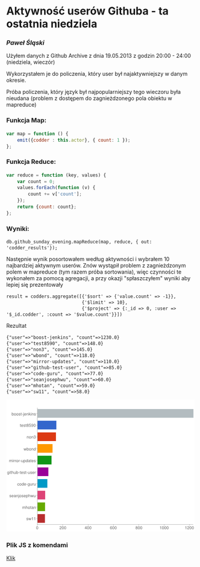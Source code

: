 # Aktywność userów Githuba - ta ostatnia niedziela

### *Paweł Śląski*

Użyłem danych z Github Archive z dnia 19.05.2013 z godzin 20:00 - 24:00 (niedziela, wieczór)

Wykorzystałem je do policzenia, który user był najaktywniejszy w danym okresie.

Próba policzenia, który język był najpopularniejszy tego wieczoru była nieudana (problem z dostępem do zagnieżdzonego pola obiektu w mapreduce)

### Funkcja Map:

```javascript
var map = function () {
	emit({codder : this.actor}, { count: 1 });
};
```

### Funkcja Reduce:

```javascript
var reduce = function (key, values) {
    var count = 0;
    values.forEach(function (v) {
        count += v['count'];
    });
    return {count: count};
};
```

### Wyniki:
```
db.github_sunday_evening.mapReduce(map, reduce, { out: 'codder_results'});
```
Następnie wynik posortowałem według aktywności i wybrałem 10 najbardziej aktywnym userów. 
Znów wystąpił problem z zagnieżdzonym polem w mapreduce (tym razem próba sortowania), więc czynności te wykonałem za pomocą agregacji, a przy okazji "spłaszczyłem" wyniki aby lepiej się prezentowały

```
result = codders.aggregate([{'$sort' => {'value.count' => -1}},
                            {'$limit' => 10},
                            {'$project' => {:_id => 0, :user => '$_id.codder', :count => '$value.count'}}])
```

Rezultat

```
{"user"=>"boost-jenkins", "count"=>1230.0}
{"user"=>"test8590", "count"=>148.0}
{"user"=>"non3", "count"=>145.0}
{"user"=>"wbond", "count"=>118.0}
{"user"=>"mirror-updates", "count"=>110.0}
{"user"=>"github-test-user", "count"=>85.0}
{"user"=>"code-guru", "count"=>77.0}
{"user"=>"seanjosephwu", "count"=>60.0}
{"user"=>"mhotan", "count"=>59.0}
{"user"=>"sw11", "count"=>58.0}
```

![](../images/pslaski_codders.png)

### Plik JS z komendami
[Klik](/scripts/mapreduce_pslaski.js)
